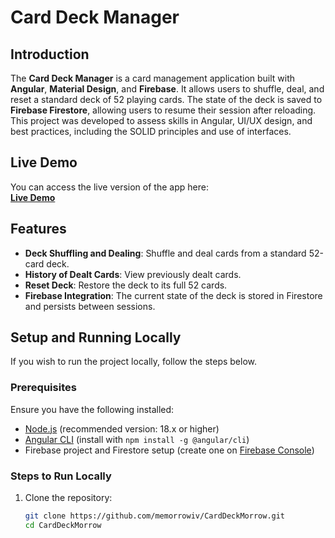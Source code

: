# Card Deck Manager

## Introduction

The **Card Deck Manager** is a card management application built with **Angular**, **Material Design**, and **Firebase**. It allows users to shuffle, deal, and reset a standard deck of 52 playing cards. The state of the deck is saved to **Firebase Firestore**, allowing users to resume their session after reloading. This project was developed to assess skills in Angular, UI/UX design, and best practices, including the SOLID principles and use of interfaces.

## Live Demo

You can access the live version of the app here:  
[**Live Demo**](insert-your-live-url)

## Features

- **Deck Shuffling and Dealing**: Shuffle and deal cards from a standard 52-card deck.
- **History of Dealt Cards**: View previously dealt cards.
- **Reset Deck**: Restore the deck to its full 52 cards.
- **Firebase Integration**: The current state of the deck is stored in Firestore and persists between sessions.

## Setup and Running Locally

If you wish to run the project locally, follow the steps below.

### Prerequisites

Ensure you have the following installed:

- [Node.js](https://nodejs.org/en/) (recommended version: 18.x or higher)
- [Angular CLI](https://angular.io/cli) (install with `npm install -g @angular/cli`)
- Firebase project and Firestore setup (create one on [Firebase Console](https://console.firebase.google.com/))

### Steps to Run Locally

1. Clone the repository:
   ```bash
   git clone https://github.com/memorrowiv/CardDeckMorrow.git
   cd CardDeckMorrow
